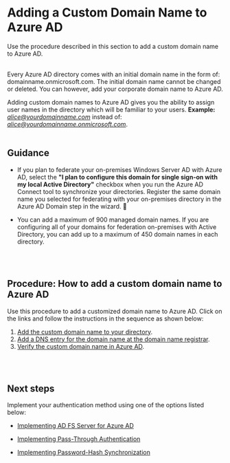 # Adding a Custom Domain Name to Azure AD
Use the procedure described in this section to add a custom domain name to Azure AD.
<br />
<br />

Every Azure AD directory comes with an initial domain name in the form of: domainname.onmicrosoft.com. The initial domain name cannot be changed or deleted. You can however, add your corporate domain name to Azure AD. 

Adding custom domain names to Azure AD gives you the ability to assign user names in the directory which will be familiar to your users.
**Example:** *alice@yourdomainname.com*  instead of: *alice@yourdomainname.onmicrosoft.com*. 
<br />
<br />

## Guidance
- If you plan to federate your on-premises Windows Server AD with Azure AD, select the **"I plan to configure this domain for single sign-on with my local Active Directory"** checkbox when you run the Azure AD Connect tool to synchronize your directories. Register the same domain name you selected for federating with your on-premises directory in the Azure AD Domain step in the wizard. 

- You can add a maximum of 900 managed domain names. If you are configuring all of your domains for federation on-premises with Active Directory, you can add up to a maximum of 450 domain names in each directory.  
<br />
<br />

## Procedure:  How to add a custom domain name to Azure AD
Use this procedure to add a customized domain name to Azure AD. Click on the links and follow the instructions in the sequence as shown below:

1. [Add the custom domain name to your directory](https://docs.microsoft.com/en-us/azure/active-directory/add-custom-domain#add-the-custom-domain-name-to-your-directory).
2. [Add a DNS entry for the domain name at the domain name registrar](https://docs.microsoft.com/en-us/azure/active-directory/add-custom-domain#add-a-dns-entry-for-the-domain-name-at-the-domain-name-registrar).
3. [Verify the custom domain name in Azure AD](https://docs.microsoft.com/en-us/azure/active-directory/add-custom-domain#verify-the-custom-domain-name-in-azure-ad).
<br />	
<br />

## Next steps 
Implement your authentication method using one of the options listed below:

  - [Implementing AD FS Server for Azure AD](2.2-Implementing-ADFS-Server-2016-for-Azure-AD.md)

  - [Implementing Pass-Through Authentication](2.3-Implementing-Pass-Through-Authentication.md)

  - [Implementing Password-Hash Synchronization](2.3-Implementing-Pass-Through-Authentication.md)
